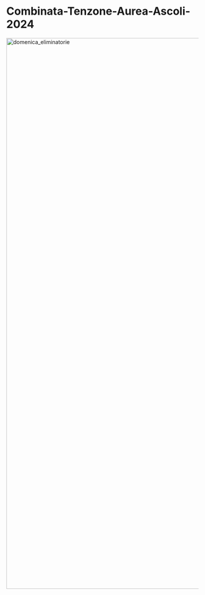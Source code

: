# Combinata-Tenzone-Aurea-Ascoli-2024

<img width="1440" alt="domenica_eliminatorie" src="https://github.com/user-attachments/assets/24eb1e1c-cea1-433c-b9b1-edbf172daecf">
